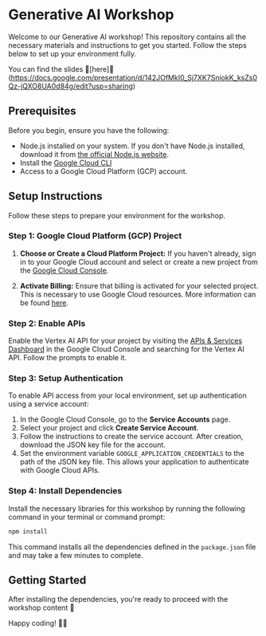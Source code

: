 # Generative AI Workshop

Welcome to our Generative AI workshop! This repository contains all the necessary materials and instructions to get you started. Follow the steps below to set up your environment fully.

You can find the slides 💫[here]💫(https://docs.google.com/presentation/d/142JOfMkI0_Sj7XK7SniokK_ksZs0Qz-jQXO8UA0d84g/edit?usp=sharing) 

## Prerequisites

Before you begin, ensure you have the following:

- Node.js installed on your system. If you don't have Node.js installed, download it from [the official Node.js website](https://nodejs.org/).
- Install the [Google Cloud CLI](https://cloud.google.com/sdk/docs/install)
- Access to a Google Cloud Platform (GCP) account.

## Setup Instructions

Follow these steps to prepare your environment for the workshop.

### Step 1: Google Cloud Platform (GCP) Project

1. **Choose or Create a Cloud Platform Project:** If you haven't already, sign in to your Google Cloud account and select or create a new project from the [Google Cloud Console](https://console.cloud.google.com/).

2. **Activate Billing:** Ensure that billing is activated for your selected project. This is necessary to use Google Cloud resources. More information can be found [here](https://cloud.google.com/billing/docs/how-to/modify-project).

### Step 2: Enable APIs

Enable the Vertex AI API for your project by visiting the [APIs & Services Dashboard](https://console.cloud.google.com/flows/enableapi?apiid=aiplatform.googleapis.com) in the Google Cloud Console and searching for the Vertex AI API. Follow the prompts to enable it.


### Step 3: Setup Authentication

To enable API access from your local environment, set up authentication using a service account:

1. In the Google Cloud Console, go to the **Service Accounts** page.
2. Select your project and click **Create Service Account**.
3. Follow the instructions to create the service account. After creation, download the JSON key file for the account.
4. Set the environment variable `GOOGLE_APPLICATION_CREDENTIALS` to the path of the JSON key file. This allows your application to authenticate with Google Cloud APIs.

### Step 4: Install Dependencies

Install the necessary libraries for this workshop by running the following command in your terminal or command prompt:

```bash
npm install
```
This command installs all the dependencies defined in the `package.json` file and may take a few minutes to complete.

## Getting Started

After installing the dependencies, you're ready to proceed with the workshop content 🎉

Happy coding! 🚀💜
